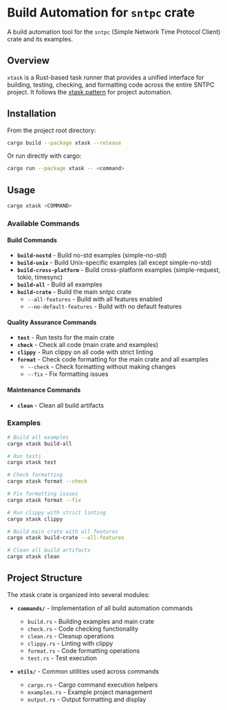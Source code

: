 # Build Automation for `sntpc` crate

A build automation tool for the `sntpc` (Simple Network Time Protocol Client) crate and its examples.

## Overview

`xtask` is a Rust-based task runner that provides a unified interface for building, testing, checking, and formatting
code across the entire SNTPC project. It follows the [xtask pattern](https://github.com/matklad/cargo-xtask) for project
automation.

## Installation

From the project root directory:

```bash
cargo build --package xtask --release
```

Or run directly with cargo:

```bash
cargo run --package xtask -- <command>
```

## Usage

```bash
cargo xtask <COMMAND>
```

### Available Commands

#### Build Commands

- **`build-nostd`** - Build no-std examples (simple-no-std)
- **`build-unix`** - Build Unix-specific examples (all except simple-no-std)
- **`build-cross-platform`** - Build cross-platform examples (simple-request, tokio, timesync)
- **`build-all`** - Build all examples
- **`build-crate`** - Build the main sntpc crate
    - `--all-features` - Build with all features enabled
    - `--no-default-features` - Build with no default features

#### Quality Assurance Commands

- **`test`** - Run tests for the main crate
- **`check`** - Check all code (main crate and examples)
- **`clippy`** - Run clippy on all code with strict linting
- **`format`** - Check code formatting for the main crate and all examples
    - `--check` - Check formatting without making changes
    - `--fix` - Fix formatting issues

#### Maintenance Commands

- **`clean`** - Clean all build artifacts

### Examples

```bash
# Build all examples
cargo xtask build-all

# Run tests
cargo xtask test

# Check formatting
cargo xtask format --check

# Fix formatting issues
cargo xtask format --fix

# Run clippy with strict linting
cargo xtask clippy

# Build main crate with all features
cargo xtask build-crate --all-features

# Clean all build artifacts
cargo xtask clean
```

## Project Structure

The xtask crate is organized into several modules:

- **`commands/`** - Implementation of all build automation commands
    - `build.rs` - Building examples and main crate
    - `check.rs` - Code checking functionality
    - `clean.rs` - Cleanup operations
    - `clippy.rs` - Linting with clippy
    - `format.rs` - Code formatting operations
    - `test.rs` - Test execution

- **`utils/`** - Common utilities used across commands
    - `cargo.rs` - Cargo command execution helpers
    - `examples.rs` - Example project management
    - `output.rs` - Output formatting and display
